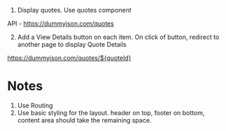 1. Display quotes. Use quotes component

API - https://dummyjson.com/quotes

2. Add a View Details button on each item. On click of button, redirect to another page to display Quote Details

https://dummyjson.com/quotes/${quoteId}

# Notes

1. Use Routing
2. Use basic styling for the layout. header on top, footer on bottom, content area should take the remaining space.
